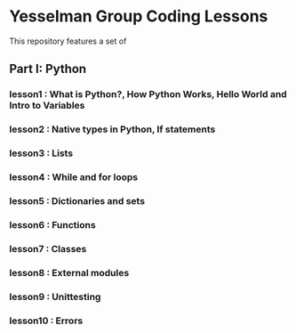# Yesselman Group Coding Lessons
This repository features a set of 
## Part I: Python
### lesson1 : What is Python?, How Python Works, Hello World and Intro to Variables
### lesson2 : Native types in Python, If statements
### lesson3 : Lists
### lesson4 : While and for loops
### lesson5 : Dictionaries and sets
### lesson6 : Functions
### lesson7 : Classes
### lesson8 : External modules
### lesson9 : Unittesting
### lesson10 : Errors
### 
